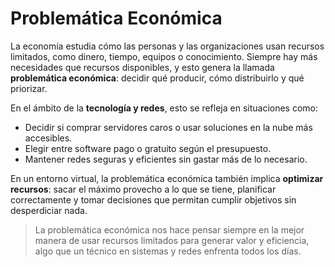 # Problemática Económica

La economía estudia cómo las personas y las organizaciones usan recursos limitados, como dinero, tiempo, equipos o conocimiento. Siempre hay más necesidades que recursos disponibles, y esto genera la llamada **problemática económica**: decidir qué producir, cómo distribuirlo y qué priorizar.

En el ámbito de la **tecnología y redes**, esto se refleja en situaciones como:
- Decidir si comprar servidores caros o usar soluciones en la nube más accesibles.
- Elegir entre software pago o gratuito según el presupuesto.
- Mantener redes seguras y eficientes sin gastar más de lo necesario.

En un entorno virtual, la problemática económica también implica **optimizar recursos**: sacar el máximo provecho a lo que se tiene, planificar correctamente y tomar decisiones que permitan cumplir objetivos sin desperdiciar nada.

> La problemática económica nos hace pensar siempre en la mejor manera de usar recursos limitados para generar valor y eficiencia, algo que un técnico en sistemas y redes enfrenta todos los días.
